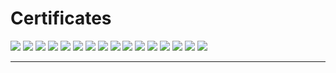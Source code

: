 # Certificates

![](UC-QDDTST51.jpg)
[![](java-hackerrank.png)](https://www.hackerrank.com/certificates/6b7d014f7efe)
[![](cert-1014-7499537.jpg)](https://www.sololearn.com/Certificate/1014-7499537/pdf)
[![](cert-1023-7499537.jpg)](https://www.sololearn.com/Certificate/1023-7499537/pdf)
[![](cert-1024-7499537.jpg)](https://www.sololearn.com/Certificate/1024-7499537/pdf)
[![](cert-1051-7499537.jpg)](https://www.sololearn.com/Certificate/1051-7499537/pdf)
[![](cert-1059-7499537.jpg)](https://www.sololearn.com/Certificate/1059-7499537/pdf)
[![](cert-1060-7499537.jpg)](https://www.sololearn.com/Certificate/1060-7499537/pdf)
[![](cert-1068-7499537.jpg)](https://www.sololearn.com/Certificate/1068-7499537/pdf)
[![](cert-1073-7499537.jpg)](https://www.sololearn.com/Certificate/1073-7499537/pdf)
[![](cert-1075-7499537.jpg)](https://www.sololearn.com/Certificate/1075-7499537/pdf)
[![](cert-1080-7499537.jpg)](https://www.sololearn.com/Certificate/1080-7499537/pdf)
[![](cert-1081-7499537.jpg)](https://www.sololearn.com/Certificate/1081-7499537/pdf)
[![](cert-1082-7499537.jpg)](https://www.sololearn.com/Certificate/1082-7499537/pdf)
[![](cert-1089-7499537.jpg)](https://www.sololearn.com/Certificate/1089-7499537/pdf)
[![](cert-1097-7499537.jpg)](https://www.sololearn.com/Certificate/1097-7499537/pdf)


---

<!-- https://getinsights.io -->
<div style="display:none">
<![CDATA[<script src="https://getinsights.io/static/js/insights.js">
<!--<![CDATA[--><![CDATA[
</script>
<![CDATA[<script>
<!--<![CDATA[--><![CDATA[
insights.init('fc3XLmlsMDc_fWlD');insights.trackPages();
// <![CDATA[
</script><![CDATA[]]>
</div>
